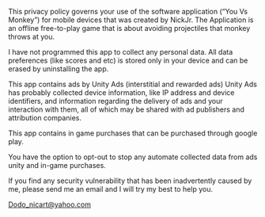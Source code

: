 This privacy policy governs your use of the software application (“You Vs Monkey”) for mobile devices that was created by NickJr. The Application is an offline free-to-play game that is about avoiding projectiles that monkey throws at you.

I have not programmed this app to collect any personal data. All data preferences (like scores and etc) is stored only in your device and can be erased by uninstalling the app.

This app contains ads by Unity Ads (interstitial and rewarded ads) Unity Ads has probably collected device information, like IP address and device identifiers, and information regarding the delivery of ads and your interaction with them, all of which may be shared with ad publishers and attribution companies.

This app contains in game purchases that can be purchased through google play.

You have the option to opt-out to stop any automate collected data from ads unity and in-game purchases.

If you find any security vulnerability that has been inadvertently caused by me, please send me an email and I will try my best to help you.

Dodo_nicart@yahoo.com
